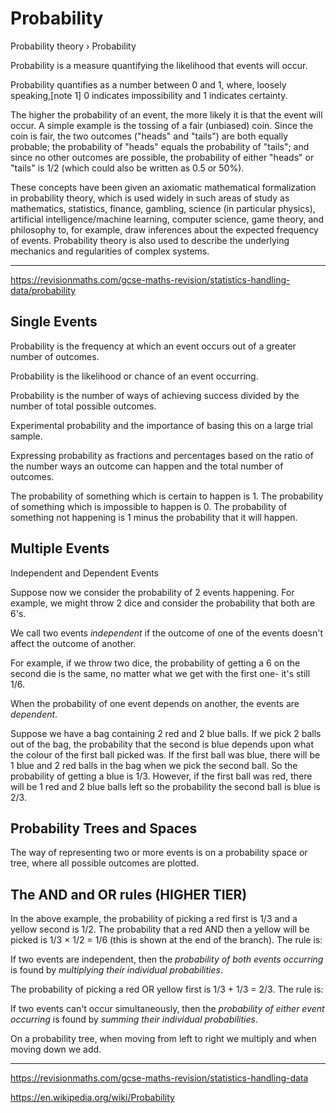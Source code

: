 # Probability

Probability theory › Probability

Probability is a measure quantifying the likelihood that events will occur.

Probability quantifies as a number between 0 and 1, where, loosely speaking,[note 1] 0 indicates impossibility and 1 indicates certainty.

The higher the probability of an event, the more likely it is that the event will occur. A simple example is the tossing of a fair (unbiased) coin. Since the coin is fair, the two outcomes ("heads" and "tails") are both equally probable; the probability of "heads" equals the probability of "tails"; and since no other outcomes are possible, the probability of either "heads" or "tails" is 1/2 (which could also be written as 0.5 or 50%).

These concepts have been given an axiomatic mathematical formalization in probability theory, which is used widely in such areas of study as mathematics, statistics, finance, gambling, science (in particular physics), artificial intelligence/machine learning, computer science, game theory, and philosophy to, for example, draw inferences about the expected frequency of events. Probability theory is also used to describe the underlying mechanics and regularities of complex systems.



---

https://revisionmaths.com/gcse-maths-revision/statistics-handling-data/probability

## Single Events

Probability is the frequency at which an event occurs out of a greater number of outcomes.

Probability is the likelihood or chance of an event occurring.

Probability is the number of ways of achieving success divided by the number of  total possible outcomes.

Experimental probability and the importance of basing this on a large trial sample.

Expressing probability as fractions and percentages based on the ratio of the number ways an outcome can happen and the total number of outcomes.

The probability of something which is certain to happen is 1.
The probability of something which is impossible to happen is 0.
The probability of something not happening is 1 minus the probability that it will happen.


## Multiple Events

Independent and Dependent Events

Suppose now we consider the probability of 2 events happening. For example, we might throw 2 dice and consider the probability that both are 6's.

We call two events *independent* if the outcome of one of the events doesn't affect the outcome of another.

For example, if we throw two dice, the probability of getting a 6 on the second die is the same, no matter what we get with the first one- it's still 1/6.

When the probability of one event depends on another, the events are *dependent*.

Suppose we have a bag containing 2 red and 2 blue balls. If we pick 2 balls out of the bag, the probability that the second is blue depends upon what the colour of the first ball picked was. If the first ball was blue, there will be 1 blue and 2 red balls in the bag when we pick the second ball. So the probability of getting a blue is 1/3. However, if the first ball was red, there will be 1 red and 2 blue balls left so the probability the second ball is blue is 2/3.

## Probability Trees and Spaces
The way of representing two or more events is on a probability space or tree, where all possible outcomes are plotted.


## The AND and OR rules (HIGHER TIER)

In the above example, the probability of picking a red first is 1/3 and a yellow second is 1/2. The probability that a red AND then a yellow will be picked is 1/3 × 1/2 = 1/6 (this is shown at the end of the branch). The rule is:

If two events are independent, then the *probability of both events occurring* is found by *multiplying their individual probabilities*.

The probability of picking a red OR yellow first is 1/3 + 1/3 = 2/3. The rule is:

If two events can't occur simultaneously, then the *probability of either event occurring* is found by *summing their individual probabilities*.

On a probability tree, when moving from left to right we multiply and when moving down we add.


---

https://revisionmaths.com/gcse-maths-revision/statistics-handling-data

https://en.wikipedia.org/wiki/Probability
